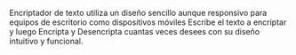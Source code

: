 Encriptador de texto utiliza un diseño sencillo aunque responsivo para equipos de escritorio como dispositivos móviles
Escribe el texto a encriptar y luego Encripta y Desencripta cuantas veces desees con su diseño intuitivo y funcional.
